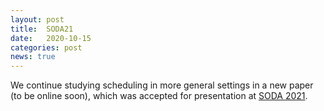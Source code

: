 ```yaml
---
layout: post
title:  SODA21
date:   2020-10-15
categories: post
news: true
---
```

We continue studying scheduling in more general settings in a new paper (to be online soon), which was accepted for presentation at [SODA 2021](https://www.siam.org/conferences/cm/program/accepted-papers/soda21-accepted-papers).